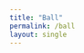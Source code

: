 ```yaml
---
title: "Ball"
permalink: /ball
layout: single
---
```


<div id="p5-canvas" style="width: 100%; height: 500px;"></div>

<script src="https://cdnjs.cloudflare.com/ajax/libs/p5.js/1.4.0/p5.js"></script>
<script src="https://cdnjs.cloudflare.com/ajax/libs/matter-js/0.17.1/matter.min.js"></script>
<script type="module">
    import DraggableBall from '/assets/js/ball.js';
    const ball = new DraggableBall('p5-canvas');
</script>